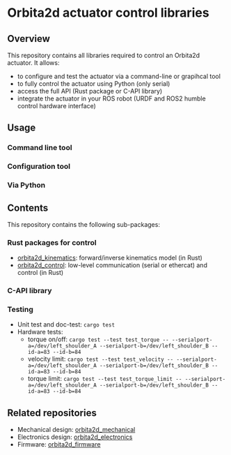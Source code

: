 # Orbita2d actuator control libraries

## Overview

This repository contains all libraries required to control an Orbita2d actuator. It allows:
* to configure and test the actuator via a command-line or grapihcal tool
* to fully control the actuator using Python (only serial)
* access the full API (Rust package or C-API library)
* integrate the actuator in your ROS robot (URDF and ROS2 humble control hardware interface)

## Usage

### Command line tool
### Configuration tool
### Via Python

## Contents

This repository contains the following sub-packages:

### Rust packages for control

* [orbita2d_kinematics](orbita2d_kinematics/README.md): forward/inverse kinematics model (in Rust)
* [orbita2d_control](orbita2d_control/README.md): low-level communication (serial or ethercat) and control (in Rust)

### C-API library


### Testing

* Unit test and doc-test: `cargo test`
* Hardware tests:
  - torque on/off: `cargo test --test test_torque -- --serialport-a=/dev/left_shoulder_A --serialport-b=/dev/left_shoulder_B --id-a=83 --id-b=84`
  - velocity limit: `cargo test --test test_velocity -- --serialport-a=/dev/left_shoulder_A --serialport-b=/dev/left_shoulder_B --id-a=83 --id-b=84`
  - torque limit: `cargo test --test test_torque_limit -- --serialport-a=/dev/left_shoulder_A --serialport-b=/dev/left_shoulder_B --id-a=83 --id-b=84`

## Related repositories

* Mechanical design: [orbita2d_mechanical]()
* Electronics design: [orbita2d_electronics](https://github.com/pollen-robotics/orbita2d_elec)
* Firmware: [orbita2d_firmware](https://github.com/pollen-robotics/firmware_Orbita2Dofs)
